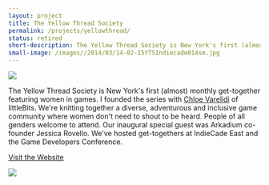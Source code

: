 ```yaml
---
layout: project
title: The Yellow Thread Society
permalink: /projects/yellowthread/
status: retired
short-description: The Yellow Thread Society is New York's first (almost) monthly get-together featuring women in games.
small-image: /images//2014/03/14-02-15YTSIndiecade014sm.jpg
---
```


<img src="{{ site.baseurl }}/images//2014/03/YTSlogoNarrow.png" />


The Yellow Thread Society is New York's first (almost) monthly get-together featuring women in games. I founded the series with <a href="http://varelidi.com/" target="_blank">Chloe Varelidi</a> of littleBits. We're knitting together a diverse, adventurous and inclusive game community where women don't need to shout to be heard. People of all genders welcome to attend. Our inaugural special guest was Arkadium co-founder Jessica Rovello. We've hosted get-togethers at IndieCade East and the Game Developers Conference.


<a href="http://yellowthreadsociety.org/" target="_blank" class="button small info">Visit the Website</a> 

<img src="{{ site.baseurl }}/images//2014/03/14-02-15YTSIndiecade014sm.jpg" />
